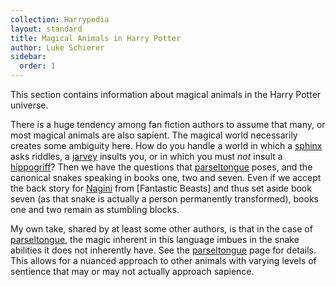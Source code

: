 ```yaml
---
collection: Harrypedia
layout: standard
title: Magical Animals in Harry Potter
author: Luke Schierer
sidebar:
  order: 1
---
```


This section contains information about magical animals in the Harry Potter universe.

There is a huge tendency among fan fiction authors to assume that many, or most magical animals are also sapient. The magical world necessarily creates some ambiguity here. How do you handle a world in which a [sphinx] asks riddles, a [jarvey] insults you, or in which you must _not_ insult a [hippogriff]? Then we have the questions that [parseltongue] poses, and the canonical snakes speaking in books one, two and seven. Even if we accept the back story for [Nagini] from [Fantastic Beasts] and thus set aside book seven (as that snake is actually a person permanently transformed), books one and two remain as stumbling blocks.

My own take, shared by at least some other authors, is that in the case of [parseltongue], the magic inherent in this language imbues in the snake abilities it does not inherently have. See the [parseltongue] page for details. This allows for a nuanced approach to other animals with varying levels of sentience that may or may not actually approach sapience.

[parseltongue]: /Harrypedia/magic/parseltongue//
[Fantatic Beasts]: /Harrypedia/fantaticbeasts//
[Nagini]: /Harrypedia/people/Nagini//
[sphinx]: /Harrypedia/animals/sphinx//
[jarvey]: /Harrypedia/animals/jarvey//
[hippogriff]: /Harrypedia/animals/hippogriff//
